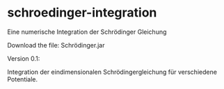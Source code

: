 # schroedinger-integration

Eine numerische Integration der Schrödinger Gleichung

Download the file: Schrödinger.jar

Version 0.1:

Integration der eindimensionalen Schrödingergleichung für verschiedene Potentiale.
